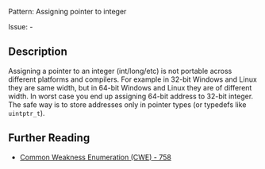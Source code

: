 Pattern: Assigning pointer to integer

Issue: -

## Description

Assigning a pointer to an integer (int/long/etc) is not portable across different platforms and compilers. For example in 32-bit Windows and Linux they are same width, but in 64-bit Windows and Linux they are of different width. In worst case you end up assigning 64-bit address to 32-bit integer. The safe way is to store addresses only in pointer types (or typedefs like `uintptr_t`).

## Further Reading

* [Common Weakness Enumeration (CWE) - 758](https://cwe.mitre.org/data/definitions/758.html)